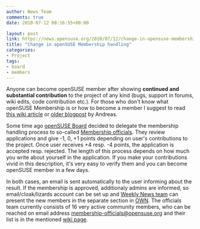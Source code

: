 ```yaml
---
author: News Team
comments: true
date: 2010-07-12 08:16:55+00:00

layout: post
link: https://news.opensuse.org/2010/07/12/change-in-opensuse-membership-handling/
title: "Change in openSUSE Membership handling"
categories:
- Project
tags:
- board
- members
---
```



Anyone can become openSUSE member after showing **continued and substantial contribution** to the project of any kind (bugs, support in forums, wiki edits, code contribution etc.). For those who don't know what openSUSE Membership is or how to become a member I suggest to read [this wiki article](http://wiki.opensuse.org/openSUSE:Members) or [older blogpost](http://lizards.opensuse.org/2008/09/25/opensuse-membership-applications/) by Andreas.




Some time ago [openSUSE Board](http://wiki.opensuse.org/openSUSE:Board) decided to delegate the membership handling process to so-called [Membership officials](http://wiki.opensuse.org/openSUSE:Membership_officials). They review applications and give -1, 0, +1 points depending on user's contributions to the project. Once user receives +4 resp. -4 points, the application is accepted resp. rejected. The length of this process depends on how much you write about yourself in the application. If you make your contributions vivid in this description, it's very easy to verify them and you can become openSUSE member in a few days.




In both cases, an email is sent automatically to the user informing about the result. If the membership is approved, additionaly admins are informed, so email/cloak/lizards account can be set up and [Weekly News team](http://wiki.opensuse.org/openSUSE:Weekly_news_team) can present the new members in the separate section in [OWN](http://wiki.opensuse.org/Weekly_news). The officials team currently consists of 16 very active community members, who can be reached on email address membership-officials@opensuse.org and their list is in the mentioned [wiki page](http://wiki.opensuse.org/openSUSE:Membership_officials).

		
